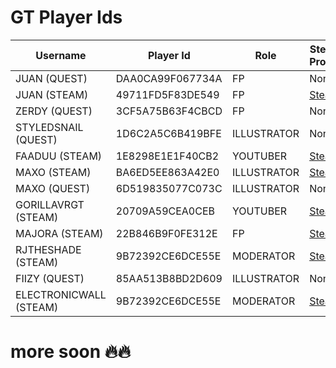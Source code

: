 # GT Player Ids

| Username      | Player Id          | Role | Steam Profile                                           |
|---------------|--------------------|------|---------------------------------------------------------|
| JUAN (QUEST)  | DAA0CA99F067734A   | FP   | None                                                    |
| JUAN (STEAM)  | 49711FD5F83DE549   | FP   | [Steam](https://steamcommunity.com/profiles/76561199044613085) |
| ZERDY (QUEST) | 3CF5A75B63F4CBCD   | FP | None                                                    |
| STYLEDSNAIL (QUEST) | 1D6C2A5C6B419BFE   | ILLUSTRATOR | None                                                    |
| FAADUU (STEAM) | 1E8298E1E1F40CB2   | YOUTUBER | [Steam](https://steamcommunity.com/profiles/76561199141589632) |
| MAXO (STEAM) | BA6ED5EE863A42E0   | ILLUSTRATOR | [Steam](https://steamcommunity.com/profiles/76561199558496518) |
| MAXO (QUEST) | 6D519835077C073C   | ILLUSTRATOR | None |
| GORILLAVRGT (STEAM) | 20709A59CEA0CEB   | YOUTUBER | [Steam](https://steamcommunity.com/profiles/76561199179261637) |
| MAJORA (STEAM) | 22B846B9F0FE312E   | FP | [Steam](https://steamcommunity.com/profiles/76561198023665736) |
| RJTHESHADE (STEAM) | 9B72392CE6DCE55E   | MODERATOR | [Steam](https://steamcommunity.com/profiles/76561199013742885) |
| FIIZY (QUEST)  | 85AA513B8BD2D609   | ILLUSTRATOR   | None                                                    |
| ELECTRONICWALL (STEAM) | 9B72392CE6DCE55E   | MODERATOR | [Steam](https://steamcommunity.com/profiles/76561198025286847) |

# more soon 🔥🔥
